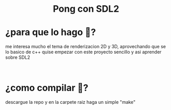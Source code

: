 <div align="center"> 
    <h1>Pong con SDL2</h1>
</div>
 <h1>¿para que lo hago 🤔?</h1>
<p></p>me interesa mucho el tema de renderizacion 2D y 3D, aprovechando que se lo basico de c++ quise empezar con este proyecto sencillo y asi aprender sobre SDL2</p>
<br>
<h1>¿como compilar 🤨?</h1>
<p>descargue la repo y en la carpete raiz haga un simple "make"</p>
